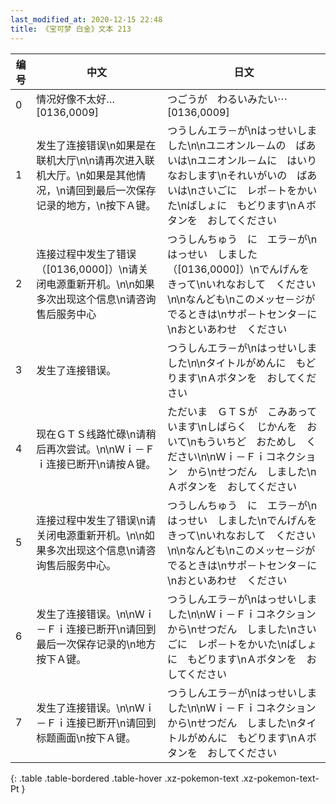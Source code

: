 ```yaml
---
last_modified_at: 2020-12-15 22:48
title: 《宝可梦 白金》文本 213
---
```

| 编号 | 中文 | 日文 |
| ---- | ---- | ---- |
| 0 | 情况好像不太好…[0136,0009] | つごうが　わるいみたい⋯　[0136,0009] |
| 1 | 发生了连接错误\n如果是在联机大厅\n\n请再次进入联机大厅。\n如果是其他情况，\n请回到最后一次保存记录的地方，\n按下Ａ键。 | つうしんエラ－が\nはっせいしました\n\nユニオンル－ムの　ばあいは\nユニオンル－ムに　はいりなおします\nそれいがいの　ばあいは\nさいごに　レポ－トをかいた\nばしょに　もどります\nＡボタンを　おしてください |
| 2 | 连接过程中发生了错误（[0136,0000]）\n请关闭电源重新开机。\n\n如果多次出现这个信息\n请咨询售后服务中心 | つうしんちゅう　に　エラ－が\nはっせい　しました（[0136,0000]）\nでんげんを　きって\nいれなおして　ください\n\nなんども\nこのメッセ－ジが　でるときは\nサポ－トセンタ－に\nおといあわせ　ください |
| 3 | 发生了连接错误。 | つうしんエラ－が\nはっせいしました\n\nタイトルがめんに　もどります\nＡボタンを　おしてください |
| 4 | 现在ＧＴＳ线路忙碌\n请稍后再次尝试。\n\nＷｉ－Ｆｉ连接已断开\n请按Ａ键。 | ただいま　ＧＴＳが　こみあっています\nしばらく　じかんを　おいて\nもういちど　おためし　ください\n\nＷｉ－Ｆｉコネクション　から\nせつだん　しました\nＡボタンを　おしてください |
| 5 | 连接过程中发生了错误\n请关闭电源重新开机。\n\n如果多次出现这个信息\n请咨询售后服务中心。 | つうしんちゅう　に　エラ－が\nはっせい　しました\nでんげんを　きって\nいれなおして　ください\n\nなんども\nこのメッセ－ジが　でるときは\nサポ－トセンタ－に\nおといあわせ　ください |
| 6 | 发生了连接错误。\n\nＷｉ－Ｆｉ连接已断开\n请回到最后一次保存记录的\n地方按下Ａ键。 | つうしんエラ－が\nはっせいしました\n\nＷｉ－Ｆｉコネクション　から\nせつだん　しました\nさいごに　レポ－トをかいた\nばしょに　もどります\nＡボタンを　おしてください |
| 7 | 发生了连接错误。\n\nＷｉ－Ｆｉ连接已断开\n请回到标题画面\n按下Ａ键。 | つうしんエラ－が\nはっせいしました\n\nＷｉ－Ｆｉコネクション　から\nせつだん　しました\nタイトルがめんに　もどります\nＡボタンを　おしてください |
{: .table .table-bordered .table-hover .xz-pokemon-text .xz-pokemon-text-Pt }